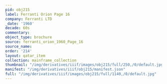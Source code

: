 ```yaml
---
pid: obj215
label: Ferranti Orion Page 16
company: Ferranti LTD
_date: '1960'
decade: 60s
commentary:
object_type: brochure
source: ferranti_orion_1960_Page_16
source_name:
order: '214'
layout: qatar_item
collection: mainframe_collection
thumbnail: "/img/derivatives/iiif/images/obj215/full/250,/0/default.jpg"
manifest: "/img/derivatives/iiif/obj215/manifest.json"
full: "/img/derivatives/iiif/images/obj215/full/1140,/0/default.jpg"
---
```

